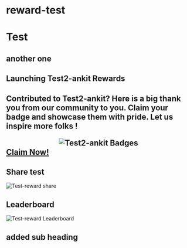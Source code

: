 # reward-test
# Test
## another one

<div>
            <h2>
            Launching Test2-ankit Rewards
            <h2>
            <p>
            Contributed to Test2-ankit? Here is a big thank you from our community to you.
            Claim your badge and showcase them with pride. Let us inspire more folks !
            </p>
            <div align='center'>
            <img src="https://beta.aviyel.com/assets/uploads/rewards/share/project/445/512/share.png" alt="Test2-ankit Badges" />
            </div>
            <div>
              <a href="https://beta.aviyel.com/projects/445/test2-ankit/rewards">
                Claim Now!
              </a>
            </div>
          </div>           

## Share test
<div>
<img src="https://beta.aviyel.com/assets/uploads/rewards/share/user/1699/445/512/share.png?" alt="Test-reward share" />
            
</div>
                        
 ## Leaderboard
 <div>
<img src="https://beta.aviyel.com/api/rewards/v1/reward/445/leaderboard.svg" alt="Test-reward Leaderboard" />         
</div> 

                        
## added sub heading
